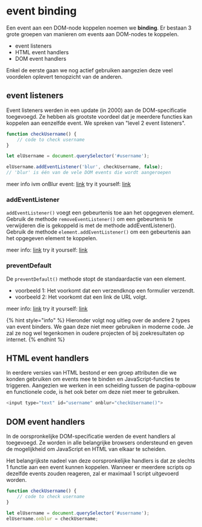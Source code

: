 # event binding

Een event aan een DOM-node koppelen noemen we **binding**. Er bestaan 3 grote groepen van manieren om events aan DOM-nodes te koppelen.

* event listeners
* HTML event handlers
* DOM event handlers

Enkel de eerste gaan we nog actief gebruiken aangezien deze veel voordelen oplevert tenopzicht van de anderen.

## event listeners

Event listeners werden in een update (in 2000) aan de DOM-specificatie toegevoegd. Ze hebben als grootste voordeel dat je meerdere functies kan koppelen aan eenzelfde event. We spreken van "level 2 event listeners".

```js
function checkUsername() {
    // code to check username
}

let elUsername = document.querySelector('#username');

elUsername.addEventListener('blur', checkUsername, false);
// 'blur' is één van de vele DOM events die wordt aangeroepen
```

meer info ivm onBlur event: [link](https://www.w3schools.com/jsref/event_onblur.asp) try it yourself: [link](https://www.w3schools.com/jsref/tryit.asp?filename=tryjsref_onblur_addeventlistener)

### addEventListener

`addEventListener()` voegt een gebeurtenis toe aan het opgegeven element. Gebruik de methode `removeEventListener()` om een ​​gebeurtenis te verwijderen die is gekoppeld is met de methode addEventListener(). Gebruik de methode `element.addEventListener()` om een ​​gebeurtenis aan het opgegeven element te koppelen.

meer info: [link](https://www.w3schools.com/jsref/met_element_addeventlistener.asp) try it yourself: [link](https://www.w3schools.com/jsref/tryit.asp?filename=tryjsref_element_addeventlistener)

### preventDefault

De `preventDefault()` methode stopt de standaardactie van een element.

* voorbeeld 1: Het voorkomt dat een verzendknop een formulier verzendt.
* voorbeeld 2: Het voorkomt dat een link de URL volgt.

meer info: [link](https://www.w3schools.com/jsref/event_defaultprevented.asp) try it yourself: [link](https://www.w3schools.com/jsref/tryit.asp?filename=tryjsref_event_defaultprevented)

{% hint style="info" %}
Hieronder volgt nog uitleg over de andere 2 types van event binders. We gaan deze niet meer gebruiken in moderne code. Je zal ze nog wel tegenkomen in oudere projecten of bij zoekresultaten op internet.
{% endhint %}

## HTML event handlers

In eerdere versies van HTML bestond er een groep attributen die we konden gebruiken om events mee te binden en JavaScript-functies te triggeren. Aangezien we werken in een scheiding tussen de pagina-opbouw en functionele code, is het ook beter om deze niet meer te gebruiken.

```js
<input type="text" id="username" onblur="checkUsername()">
```

## DOM event handlers

In de oorspronkelijke DOM-specificatie werden de event handlers al toegevoegd. Ze worden in alle belangrijke browsers ondersteund en geven de mogelijkheid om JavaScript en HTML van elkaar te scheiden.

Het belangrijkste nadeel van deze oorspronkelijke handlers is dat ze slechts 1 functie aan een event kunnen koppelen. Wanneer er meerdere scripts op dezelfde events zouden reageren, zal er maximaal 1 script uitgevoerd worden.

```js
function checkUsername() {
    // code to check username
}

let elUsername = document.querySelector('#username');
elUsername.onblur = checkUsername;
```
